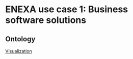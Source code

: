 # ENEXA use case 1: Business software solutions

## Ontology  

[Visualization](https://service.tib.eu/webvowl/#iri=https://raw.githubusercontent.com/EnexaProject/enexa-use-case-1-business-software-solutions/refs/heads/main/ontology/public_ACS_fibu_ontology.ttl)